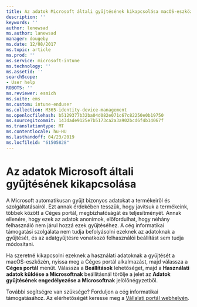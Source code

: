 ```yaml
---
title: Az adatok Microsoft általi gyűjtésének kikapcsolása macOS-eszközök esetén | Microsoft Docs
description: ''
keywords: ''
author: lenewsad
ms.author: lanewsad
manager: dougeby
ms.date: 12/08/2017
ms.topic: article
ms.prod: ''
ms.service: microsoft-intune
ms.technology: ''
ms.assetid: ''
searchScope:
- User help
ROBOTS: ''
ms.reviewer: esmich
ms.suite: ems
ms.custom: intune-enduser
ms.collection: M365-identity-device-management
ms.openlocfilehash: b5129377b32ba04d082e071c67c82250e0b19750
ms.sourcegitcommit: 143dade9125e7b5173ca2a3a902bcd6f4b14067f
ms.translationtype: MT
ms.contentlocale: hu-HU
ms.lasthandoff: 04/23/2019
ms.locfileid: "61505828"
---
```

# <a name="how-to-turn-off-microsoft-data-collection"></a>Az adatok Microsoft általi gyűjtésének kikapcsolása

A Microsoft automatikusan gyűjt bizonyos adatokat a termékeiről és szolgáltatásairól. Ezt annak érdekében tesszük, hogy javítsuk a termékeink, többek között a Céges portál, megbízhatóságát és teljesítményét. Annak ellenére, hogy ezek az adatok anonimok, előfordulhat, hogy néhány felhasználó nem járul hozzá ezek gyűjtéséhez. A cég informatikai támogatási szolgálata nem tudja befolyásolni ezeknek az adatoknak a gyűjtését, és az adatgyűjtésre vonatkozó felhasználói beállítást sem tudja módosítani.

Ha szeretné kikapcsolni ezeknek a használati adatoknak a gyűjtését a macOS-eszközén, nyissa meg a Céges portál alkalmazást, majd válassza a **Céges portál** menüt. Válassza a **Beállítások** lehetőséget, majd a **Használati adatok küldése a Microsoftnak** beállításnál törölje a jelet az **Adatok gyűjtésének engedélyezése a Microsoftnak** jelölőnégyzetből.

További segítségre van szüksége? Forduljon a cég informatikai támogatásához. Az elérhetőségét keresse meg a [Vállalati portál webhelyén](https://go.microsoft.com/fwlink/?linkid=2010980).
